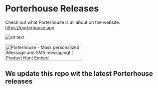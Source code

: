 # Porterhouse Releases
Check out what Porterhouse is all about on the website. https://porterhouse.app

![alt text](https://api.producthunt.com/widgets/embed-image/v1/featured.svg?post_id=150689&theme=light "Porterhouse - Mass personalized iMessage and SMS messaging! | Product Hunt Embed")

<a href="https://www.producthunt.com/posts/porterhouse?utm_source=badge-top-post-badge&utm_medium=badge&utm_souce=badge-porterhouse" target="_blank"><img src="https://api.producthunt.com/widgets/embed-image/v1/top-post-badge.svg?post_id=150689&theme=light&period=daily" alt="Porterhouse - Mass personalized iMessage and SMS messaging! | Product Hunt Embed" style="width: 250px; height: 54px;" width="250px" height="54px" /></a>

## We update this repo wit the latest Porterhouse releases
